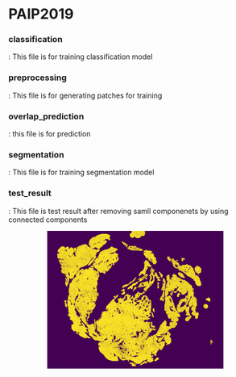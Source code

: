 <h1> PAIP2019 </h1>


<h3>classification</h3>: This file is for training classification model

<h3>preprocessing</h3> : This file is for generating patches for training

<h3>overlap_prediction</h3> : this file is for prediction

<h3>segmentation</h3> : This file is for training segmentation model

<h3>test_result</h3> : This file is test result after removing samll componenets by using connected components
<p align="center">
  <img src="test_result/170_remove.png" width="350" title="hover text">
</p>
